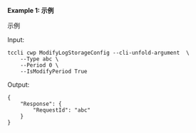 **Example 1: 示例**

示例

Input: 

```
tccli cwp ModifyLogStorageConfig --cli-unfold-argument  \
    --Type abc \
    --Period 0 \
    --IsModifyPeriod True
```

Output: 
```
{
    "Response": {
        "RequestId": "abc"
    }
}
```

